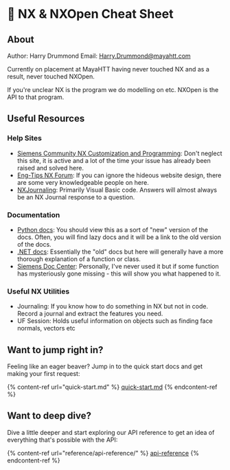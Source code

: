 # 🔧 NX & NXOpen Cheat Sheet

## About

Author: Harry Drummond Email: Harry.Drummond@mayahtt.com

Currently on placement at MayaHTT having never touched NX and as a result, never touched NXOpen.

If you're unclear NX is the program we do modelling on etc. NXOpen is the API to that program.

## Useful Resources

### Help Sites

* [Siemens Community NX Customization and Programming](https://www.dmu.ac.uk/study/courses/undergraduate-courses/computer-science-bsc-degree/computer-science-bsc-degree.aspx#structure\_and\_assesment): Don't neglect this site, it is active and a lot of the time your issue has already been raised and solved here.
* [Eng-Tips NX Forum](https://www.eng-tips.com/threadminder.cfm?pid=561): If you can ignore the hideous website design, there are some very knowledgeable people on here.
* [NXJournaling](https://nxjournaling.com/): Primarily Visual Basic code. Answers will almost always be an NX Journal response to a question.

### Documentation

* [Python docs](https://docs.plm.automation.siemens.com/data\_services/resources/nx/1926/nx\_api/custom/en\_US/nxopen\_python\_ref/namespaces.html): You should view this as a sort of "new" version of the docs. Often, you will find lazy docs and it will be a link to the old version of the docs.
* [.NET docs](https://docs.plm.automation.siemens.com/data\_services/resources/nx/1847/nx\_api/custom/en\_US/nxopen\_net/classes.html): Essentially the "old" docs but here will generally have a more thorough explanation of a function or class.
* [Siemens Doc Center](https://www.plm.automation.siemens.com/global/en/support/docs.html): Personally, I've never used it but if some function has mysteriously gone missing - this will show you what happened to it.

### Useful NX Utilities

* Journaling: If you know how to do something in NX but not in code. Record a journal and extract the features you need.
* UF Session: Holds useful information on objects such as finding face normals, vectors etc

## Want to jump right in?

Feeling like an eager beaver? Jump in to the quick start docs and get making your first request:

{% content-ref url="quick-start.md" %}
[quick-start.md](quick-start.md)
{% endcontent-ref %}

## Want to deep dive?

Dive a little deeper and start exploring our API reference to get an idea of everything that's possible with the API:

{% content-ref url="reference/api-reference/" %}
[api-reference](reference/api-reference/)
{% endcontent-ref %}
